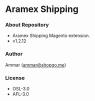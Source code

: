 # Aramex Shipping #

### About Repository ###

* Aramex Shipping Magento extension.
* v1.2.12

### Author ###

Ammar (<ammar@shopgo.me>)

### License ###

* OSL-3.0
* AFL-3.0

